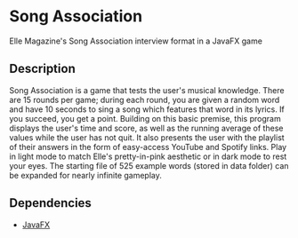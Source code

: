 # Song Association
Elle Magazine's Song Association interview format in a JavaFX game

## Description
Song Association is a game that tests the user's musical knowledge.
There are 15 rounds per game; during each round, you are given a
random word and have 10 seconds to sing a song which features that
word in its lyrics. If you succeed, you get a point. Building on this
basic premise, this program displays the user's time and score, as 
well as the running average of these values while the user has not quit.
It also presents the user with the playlist of their answers in the form
of easy-access YouTube and Spotify links. Play in light mode to match
Elle's pretty-in-pink aesthetic or in dark mode to rest your eyes.
The starting file of 525 example words (stored in data folder) can 
be expanded for nearly infinite gameplay.

## Dependencies
* [JavaFX](https://openjfx.io/openjfx-docs/)
